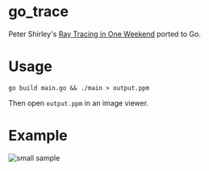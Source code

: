 # go_trace
Peter Shirley's [Ray Tracing in One Weekend](http://www.realtimerendering.com/raytracing/Ray%20Tracing%20in%20a%20Weekend.pdf) ported to Go.

# Usage
```
go build main.go && ./main > output.ppm
```
Then open `output.ppm` in an image viewer.

# Example
![small sample](https://raw.githubusercontent.com/rgarc/go_trace/master/img/smallsample.png "Small Sample")
